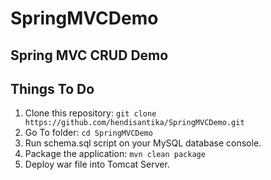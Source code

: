# SpringMVCDemo

## Spring MVC CRUD Demo

## Things To Do

1. Clone this repository: `git clone https://github.com/hendisantika/SpringMVCDemo.git`
2. Go To folder: `cd SpringMVCDemo`
3. Run schema.sql script on your MySQL database console.
4. Package the application: `mvn clean package`
5. Deploy war file into Tomcat Server.